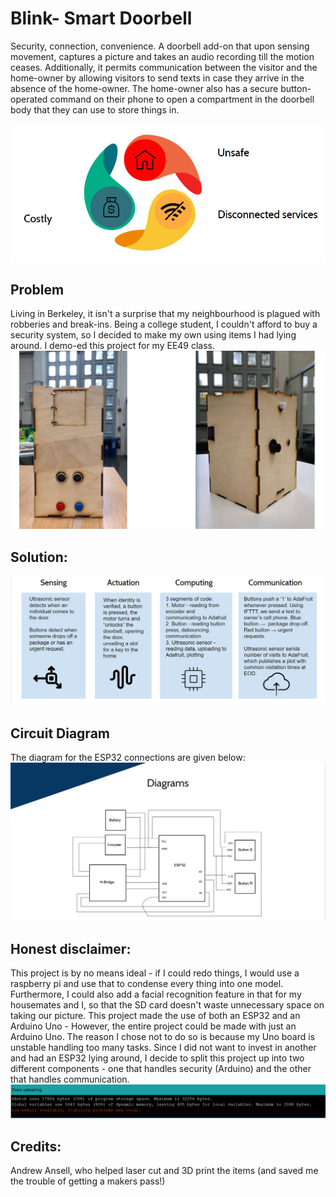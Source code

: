 # Blink- Smart Doorbell
Security, connection, convenience.  A doorbell add-on that upon sensing movement, captures a picture and takes an audio recording till the motion ceases. Additionally, it permits communication between the visitor and the home-owner by allowing visitors to send texts in case they arrive in the absence of the home-owner. The home-owner also has a secure button-operated command on their phone to open a compartment in the doorbell body that they can use to store things in. 

<img src= "images/Capture.png">

<h2>Problem</h2>
Living in Berkeley, it isn't a surprise that my neighbourhood is plagued with robberies and break-ins. Being a college student, I couldn't afford to buy a security system, so I decided to make my own using items I had lying around. I demo-ed this project for my EE49 class. 

<img src = "images/blinkfinal.PNG">


<h2> Solution:</h2>
<img src = "images/breakdown.png">
     
     
    
<h2>Circuit Diagram</h2>
The diagram for the ESP32 connections are given below:
<img src = "images/diagram.png">


<h2> Honest disclaimer: </h2>
This project is by no means ideal - if I could redo things, I would use a raspberry pi and use that to condense every thing into one model. Furthermore, I could also add a facial recognition feature in that for my housemates and I, so that the SD card doesn't waste unnecessary space on taking our picture. This project made the use of both an ESP32 and an Arduino Uno - However, the entire project could be made with just an Arduino Uno. The reason I chose not to do so is because my Uno board is unstable handling too many tasks. Since I did not want to invest in another and had an ESP32 lying around, I decide to split this project up into two different components - one that handles security (Arduino) and the other that handles communication. 

<img src = "images/arduino.PNG">

<h2> Credits: </h2>
Andrew Ansell, who helped laser cut and 3D print the items (and saved me the trouble of getting a makers pass!)
